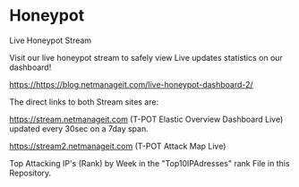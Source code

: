 # Honeypot
Live Honeypot Stream

Visit our live honeypot stream to safely view Live updates statistics on our dashboard!

[https://](https://blog.netmanageit.com/live-honeypot-dashboard-2/)https://blog.netmanageit.com/live-honeypot-dashboard-2/

The direct links to both Stream sites are:

https://stream.netmanageit.com (T-POT Elastic Overview Dashboard Live) updated every 30sec on a 7day span.

https://stream2.netmanageit.com (T-POT Attack Map Live) 

Top Attacking IP's (Rank) by Week in the "Top10IPAdresses" rank File in this Repository.
